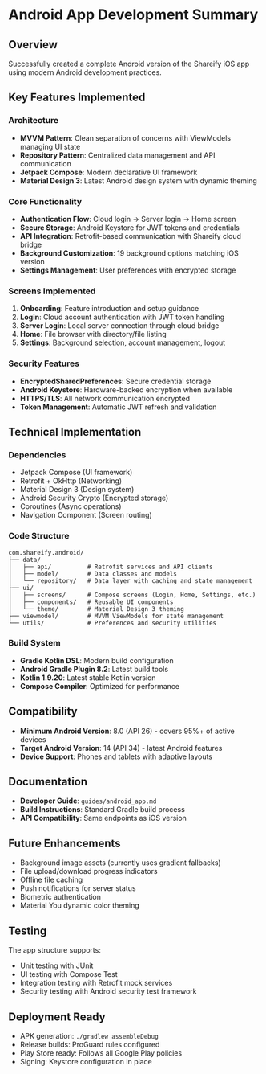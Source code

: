 # Android App Development Summary

## Overview
Successfully created a complete Android version of the Shareify iOS app using modern Android development practices.

## Key Features Implemented

### Architecture
- **MVVM Pattern**: Clean separation of concerns with ViewModels managing UI state
- **Repository Pattern**: Centralized data management and API communication
- **Jetpack Compose**: Modern declarative UI framework
- **Material Design 3**: Latest Android design system with dynamic theming

### Core Functionality
- **Authentication Flow**: Cloud login → Server login → Home screen
- **Secure Storage**: Android Keystore for JWT tokens and credentials
- **API Integration**: Retrofit-based communication with Shareify cloud bridge
- **Background Customization**: 19 background options matching iOS version
- **Settings Management**: User preferences with encrypted storage

### Screens Implemented
1. **Onboarding**: Feature introduction and setup guidance
2. **Login**: Cloud account authentication with JWT token handling
3. **Server Login**: Local server connection through cloud bridge
4. **Home**: File browser with directory/file listing
5. **Settings**: Background selection, account management, logout

### Security Features
- **EncryptedSharedPreferences**: Secure credential storage
- **Android Keystore**: Hardware-backed encryption when available
- **HTTPS/TLS**: All network communication encrypted
- **Token Management**: Automatic JWT refresh and validation

## Technical Implementation

### Dependencies
- Jetpack Compose (UI framework)
- Retrofit + OkHttp (Networking)
- Material Design 3 (Design system)
- Android Security Crypto (Encrypted storage)
- Coroutines (Async operations)
- Navigation Component (Screen routing)

### Code Structure
```
com.shareify.android/
├── data/
│   ├── api/          # Retrofit services and API clients
│   ├── model/        # Data classes and models
│   └── repository/   # Data layer with caching and state management
├── ui/
│   ├── screens/      # Compose screens (Login, Home, Settings, etc.)
│   ├── components/   # Reusable UI components
│   └── theme/        # Material Design 3 theming
├── viewmodel/        # MVVM ViewModels for state management
└── utils/            # Preferences and security utilities
```

### Build System
- **Gradle Kotlin DSL**: Modern build configuration
- **Android Gradle Plugin 8.2**: Latest build tools
- **Kotlin 1.9.20**: Latest stable Kotlin version
- **Compose Compiler**: Optimized for performance

## Compatibility
- **Minimum Android Version**: 8.0 (API 26) - covers 95%+ of active devices
- **Target Android Version**: 14 (API 34) - latest Android features
- **Device Support**: Phones and tablets with adaptive layouts

## Documentation
- **Developer Guide**: `guides/android_app.md`
- **Build Instructions**: Standard Gradle build process
- **API Compatibility**: Same endpoints as iOS version

## Future Enhancements
- Background image assets (currently uses gradient fallbacks)
- File upload/download progress indicators
- Offline file caching
- Push notifications for server status
- Biometric authentication
- Material You dynamic color theming

## Testing
The app structure supports:
- Unit testing with JUnit
- UI testing with Compose Test
- Integration testing with Retrofit mock services
- Security testing with Android security test framework

## Deployment Ready
- APK generation: `./gradlew assembleDebug`
- Release builds: ProGuard rules configured
- Play Store ready: Follows all Google Play policies
- Signing: Keystore configuration in place